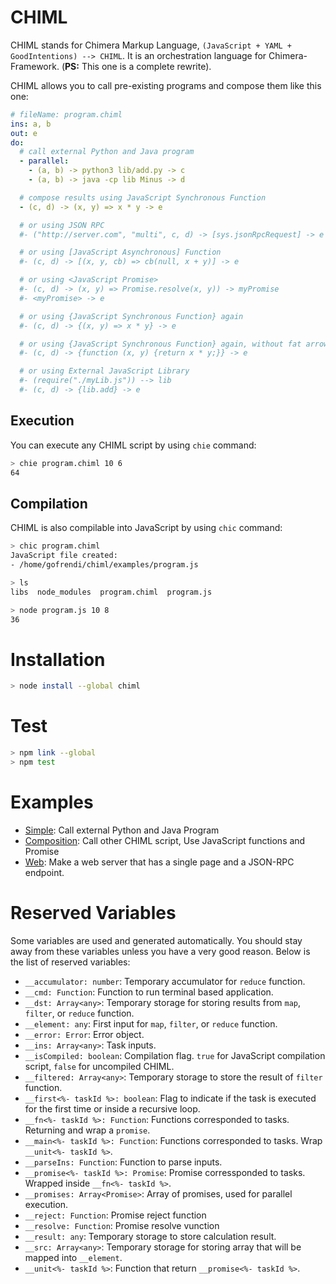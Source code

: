 # CHIML

CHIML stands for Chimera Markup Language, `(JavaScript + YAML + GoodIntentions) --> CHIML`. It is an orchestration language for Chimera-Framework. (__PS:__ This one is a complete rewrite).

CHIML allows you to call pre-existing programs and compose them like this one:

```yaml
# fileName: program.chiml
ins: a, b
out: e
do:
  # call external Python and Java program
  - parallel:
    - (a, b) -> python3 lib/add.py -> c
    - (a, b) -> java -cp lib Minus -> d

  # compose results using JavaScript Synchronous Function
  - (c, d) -> (x, y) => x * y -> e

  # or using JSON RPC
  #- ("http://server.com", "multi", c, d) -> [sys.jsonRpcRequest] -> e

  # or using [JavaScript Asynchronous] Function
  #- (c, d) -> [(x, y, cb) => cb(null, x + y)] -> e

  # or using <JavaScript Promise>
  #- (c, d) -> (x, y) => Promise.resolve(x, y)) -> myPromise
  #- <myPromise> -> e

  # or using {JavaScript Synchronous Function} again
  #- (c, d) -> {(x, y) => x * y} -> e

  # or using {JavaScript Synchronous Function} again, without fat arrow
  #- (c, d) -> {function (x, y) {return x * y;}} -> e

  # or using External JavaScript Library
  #- (require("./myLib.js")) --> lib
  #- (c, d) -> {lib.add} -> e
```

## Execution

You can execute any CHIML script by using `chie` command:

```bash
> chie program.chiml 10 6
64
```

## Compilation

CHIML is also compilable into JavaScript by using `chic` command:

```bash
> chic program.chiml
JavaScript file created:
- /home/gofrendi/chiml/examples/program.js

> ls
libs  node_modules  program.chiml  program.js

> node program.js 10 8
36
```

# Installation

```bash
> node install --global chiml
```

# Test

```bash
> npm link --global
> npm test
```

# Examples

* [Simple](./examples/simple): Call external Python and Java Program
* [Composition](./examples/composition): Call other CHIML script, Use JavaScript functions and Promise
* [Web](./examples/web): Make a web server that has a single page and a JSON-RPC endpoint.

# Reserved Variables

Some variables are used and generated automatically. You should stay away from these variables unless you have a very good reason. Below is the list of reserved variables:

* `__accumulator: number`: Temporary accumulator for `reduce` function.
* `__cmd: Function`: Function to run terminal based application.
* `__dst: Array<any>`: Temporary storage for storing results from `map`, `filter`, or `reduce` function.
* `__element: any`: First input for `map`, `filter`, or `reduce` function.
* `__error: Error`: Error object.
* `__ins: Array<any>`: Task inputs.
* `__isCompiled: boolean`: Compilation flag. `true` for JavaScript compilation script, `false` for uncompiled CHIML.
* `__filtered: Array<any>`: Temporary storage to store the result of `filter` function.
* `__first<%- taskId %>: boolean`: Flag to indicate if the task is executed for the first time or inside a recursive loop.
* `__fn<%- taskId %>: Function`: Functions corresponded to tasks. Returning and wrap a `promise`.
* `__main<%- taskId %>: Function`: Functions corresponded to tasks. Wrap `__unit<%- taskId %>`.
* `__parseIns: Function`: Function to parse inputs.
* `__promise<%- taskId %>: Promise`: Promise corressponded to tasks. Wrapped inside `__fn<%- taskId %>`.
* `__promises: Array<Promise>`: Array of promises, used for parallel execution.
* `__reject: Function`: Promise reject function
* `__resolve: Function`: Promise resolve vunction
* `__result: any`: Temporary storage to store calculation result.
* `__src: Array<any>`: Temporary storage for storing array that will be mapped into `__element`.
* `__unit<%- taskId %>`: Function that return `__promise<%- taskId %>`.
